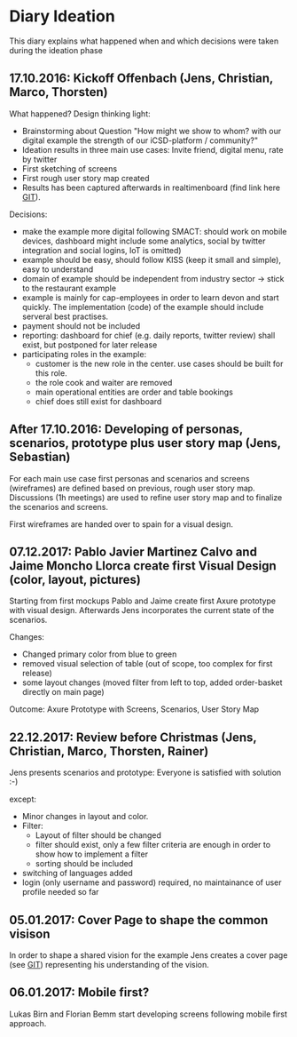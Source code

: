 
# Diary Ideation

This diary explains what happened when and which decisions were taken during the ideation phase

## 17.10.2016: Kickoff Offenbach (Jens, Christian, Marco, Thorsten)

What happened?
Design thinking light:
- Brainstorming about Question "How might we show to whom? with our digital example the strength of our iCSD-platform / community?"
- Ideation results in three main use cases: Invite friend, digital menu, rate by twitter
- First sketching of screens
- First rough user story map created
- Results has been captured afterwards in realtimenboard (find link here [GIT]).

Decisions:
 - make the example more digital following SMACT: should work on mobile devices, dashboard might include some analytics, social by twitter integration and social logins, IoT is omitted)
 - example should be easy, should follow KISS (keep it small and simple), easy to understand
 - domain of example should be independent from industry sector -> stick to the restaurant example
 - example is mainly for cap-employees in order to learn devon and start quickly. The implementation (code) of the example should include serveral best practises.
 - payment should not be included
 - reporting: dashboard for chief (e.g. daily reports, twitter review) shall exist, but postponed for later release
 - participating roles in the example:
   - customer is the new role in the center. use cases should be built for this role.
   - the role cook and waiter are removed
   - main operational entities are order and table bookings
   - chief does still exist for dashboard

## After 17.10.2016: Developing of personas, scenarios, prototype plus user story map (Jens, Sebastian)
For each main use case first personas and scenarios and screens (wireframes) are defined based on previous, rough user story map. Discussions (1h meetings) are used to refine user story map and to finalize the scenarios and screens.

First wireframes are handed over to spain for a visual design.

## 07.12.2017: Pablo Javier Martinez Calvo and Jaime Moncho Llorca create first Visual Design (color, layout, pictures)

Starting from first mockups Pablo and Jaime create first Axure prototype with visual design. Afterwards Jens incorporates the current state of the scenarios.

Changes:  
- Changed primary color from blue to green
- removed visual selection of table (out of scope, too complex for first release)
- some layout changes (moved filter from left to top, added order-basket directly on main page)

Outcome: Axure Prototype with Screens, Scenarios, User Story Map

## 22.12.2017: Review before Christmas (Jens, Christian, Marco, Thorsten, Rainer)

Jens presents scenarios and prototype: Everyone is satisfied with solution :-)

except:

- Minor changes in layout and color.
- Filter:
  - Layout of filter should be changed
  - filter should exist, only a few filter criteria are enough in order to show how to implement a filter
  - sorting should be included
- switching of languages added
- login (only username and password) required, no maintainance of user profile needed so far


## 05.01.2017: Cover Page to shape the common visison
In order to shape a shared vision for the example Jens creates a cover page (see [GIT]) representing his understanding of the vision.

## 06.01.2017: Mobile first?
Lukas Birn and Florian Bemm start developing screens following mobile first approach.


[GIT]: https://github.com/devonfw/devon-methodology/tree/master/ideation/MyThaiStar
